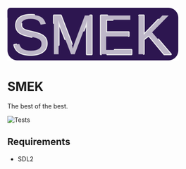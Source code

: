 ![SMEK Logo](docs/SMEK_logo.svg)
# SMEK
The best of the best.

![Tests](https://github.com/FredTheDino/SMEK/workflows/Tests/badge.svg?branch=master)

## Requirements
 - SDL2
